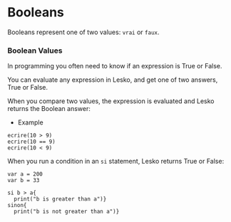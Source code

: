 # Booleans

Booleans represent one of two values: `vrai` or `faux`.

### Boolean Values

In programming you often need to know if an expression is True or False.

You can evaluate any expression in Lesko, and get one of two answers, True or False.

When you compare two values, the expression is evaluated and Lesko returns the Boolean answer:

* Example

```
ecrire(10 > 9)
ecrire(10 == 9)
ecrire(10 < 9)
```

When you run a condition in an `si` statement, Lesko returns True or False:

```
var a = 200
var b = 33

si b > a{
  print("b is greater than a")}
sinon{
  print("b is not greater than a")}
```
